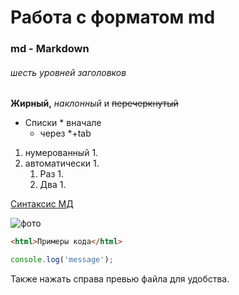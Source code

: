 # Работа с форматом md 
### md - Markdown
###### шесть уровней заголовков
**Жирный,** *наклонный* и ~~перечеркнутый~~
* Списки * вначале
    * через *+tab

1. нумерованный  1.
1. автоматически 1.
    1. Раз 1.
    1. Два 1.


[Синтаксис МД](https://docs.github.com/en/get-started/writing-on-github/getting-started-with-writing-and-formatting-on-github/basic-writing-and-formatting-syntax)

![фото](https://smart-lab.ru/uploads/2022/images/05/56/11/2022/04/15/avatar_18e200_48x48.webp)

```html
<html>Примеры кода</html>
```
```javascript
console.log('message');
```
Также нажать справа превью файла для удобства.
